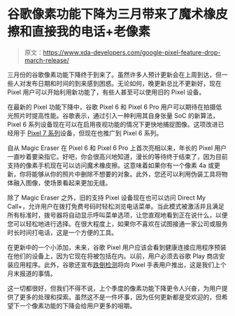 # 谷歌像素功能下降为三月带来了魔术橡皮擦和直接我的电话+老像素

> 原文：<https://www.xda-developers.com/google-pixel-feature-drop-march-release/>

三月份的谷歌像素功能下降终于到来了。虽然许多人预计更新会在上周到达，但一些人对发布日期和时间的到来感到困惑。无论如何，晚更新总比不更新好，现在 Pixel 用户可以开始利用新功能了，有些人甚至可以使用旧的 Pixel 设备。

在最新的 Pixel 功能下降中，谷歌 Pixel 6 和 Pixel 6 Pro 用户可以期待在拍摄低光照片时提高性能。谷歌表示，通过引入一种利用其自身张量 SoC 的新算法，Pixel 6 系列设备现在可以在启用夜视功能的情况下更快地捕捉图像。这项改进已经用于 [Pixel 7 系列](https://www.xda-developers.com/google-pixel-7-vs-google-pixel-7-pro/)设备，但现在也推广到 Pixel 6 系列。

自从 Magic Eraser 在 Pixel 6 和 Pixel 6 Pro 上首次亮相以来，年长的 Pixel 用户一直吵着要染指它。好吧，你会很高兴地知道，漫长的等待终于结束了，因为目前支持的像素手机现在可以访问魔术橡皮擦。这意味着如果你有一个像素 4a 或更新，你将能够从你的照片中删除不想要的对象。此外，您还可以利用伪装工具将物体融入图像，使场景看起来更加无缝。

除了 Magic Eraser 之外，旧的支持 Pixel 设备现在也可以访问 Direct My Call+，允许用户在拨打免费号码时轻松浏览电话菜单。当此模式被激活并且满足所有标准时，拨号器将自动显示呼叫菜单选项，让您直观地看到正在说什么，以便您可以轻松地进行选择。在很大程度上，如果你不喜欢在试图接通一家公司或服务时长时间打电话，这是一个方便的工具。

在更新中的一个小添加，未来，谷歌 Pixel 用户应该会看到健康连接应用程序预装在他们的设备上，因为它现在将被包括在内。以前，用户必须去谷歌 Play 商店安装应用程序。此外，谷歌还宣布[跌倒检测](https://www.xda-developers.com/google-pixel-watch-fall-detection-update/)将向 Pixel 手表用户推出，这是我们上个月末报道的事情。

这一切都很好，但我们不得不说，上个季度的像素功能下降更令人兴奋，为用户提供了更多的处理和探索。虽然这不是一件坏事，因为任何更新都是受欢迎的，但希望下一个像素功能的下降会给用户更多的咀嚼。
